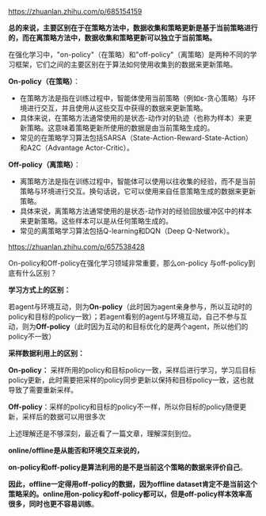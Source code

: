 
https://zhuanlan.zhihu.com/p/685154159

**总的来说，主要区别在于在策略方法中，数据收集和策略更新是基于当前策略进行的，而在离策略方法中，数据收集和策略更新可以独立于当前策略。**

在强化学习中，"on-policy"（在策略）和"off-policy"（离策略）是两种不同的学习框架，它们之间的主要区别在于算法如何使用收集到的数据来更新策略。

**On-policy（在策略）**：  
- 在策略方法是指在训练过程中，智能体使用当前策略（例如ε-贪心策略）与环境进行交互，并且使用从这些交互中获得的数据来更新策略。
- 具体来说，在策略方法通常使用的是状态-动作对的轨迹（也称为样本）来更新策略。这意味着策略更新所使用的数据是由当前策略生成的。
- 常见的在策略学习算法包括SARSA（State-Action-Reward-State-Action）和A2C（Advantage Actor-Critic）。

**Off-policy（离策略）**： 
- 离策略方法是指在训练过程中，智能体可以使用以往收集的经验，而不是当前策略与环境进行交互。换句话说，它可以使用来自任意策略生成的数据来更新策略。
- 具体来说，离策略方法通常使用的是状态-动作对的经验回放缓冲区中的样本来更新策略。这些样本可以是从任何策略生成的。
- 常见的离策略学习算法包括Q-learning和DQN（Deep Q-Network）。


https://zhuanlan.zhihu.com/p/657538428

On-policy和Off-policy在强化学习领域非常重要，那么on-policy 与off-policy到底有什么区别？

**学习方式上的区别：**

若agent与环境互动，则为**On-policy**（此时因为agent亲身参与，所以互动时的policy和目标的policy一致）；若agent看别的agent与环境互动，自己不参与互动，则为**Off-policy**（此时因为互动的和目标优化的是两个agent，所以他们的policy不一致）

**采样数据利用上的区别：**

**On-policy：** 采样所用的policy和目标policy一致，采样后进行学习，学习后目标policy更新，此时需要把采样的policy同步更新以保持和目标policy一致，这也就导致了需要重新采样。

**Off-policy**：采样的policy和目标的policy不一样，所以你目标的policy随便更新，采样后的数据可以用很多次

上述理解还是不够深刻，最近看了一篇文章，理解深刻到位。

**online/offline是从能否和环境交互来说的，**

**on-policy和off-policy是算法利用的是不是当前这个策略的数据来评价自己**。

**因此，offline一定得用off-policy的数据，因为offline dataset肯定不是当前这个策略采的。online用on-policy和off-policy都可以，但是off-policy样本效率高很多，同时也更不容易训练**。

